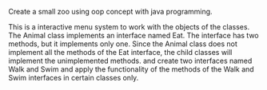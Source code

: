 Create a small zoo using oop concept with java programming.

This is a interactive menu system to work with the objects of the classes. 
The Animal class implements an interface named Eat. The interface has two methods, but it implements only one. Since the Animal class does not implement all the methods of the Eat interface, the child classes will implement the unimplemented methods. and create two interfaces named Walk and Swim and apply the functionality of the methods of the Walk and Swim interfaces in certain classes only.